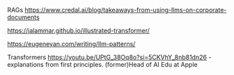 

RAGs
https://www.credal.ai/blog/takeaways-from-using-llms-on-corporate-documents

https://jalammar.github.io/illustrated-transformer/

https://eugeneyan.com/writing/llm-patterns/

Transformers
https://youtu.be/UPtG_38Oq8o?si=5CKVhY_8nb81dn26 -  explanations from first principles. (former)Head of AI Edu at Apple
